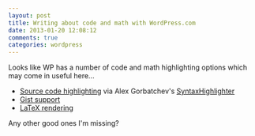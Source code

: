 ```yaml
---
layout: post
title: Writing about code and math with WordPress.com
date: 2013-01-20 12:08:12
comments: true
categories: wordpress
---
```


Looks like WP has a number of code and math highlighting options which may come in useful here...

* [Source code highlighting][1] via Alex Gorbatchev's [SyntaxHighlighter][2]
* [Gist support][3]
* [LaTeX rendering][4]

Any other good ones I'm missing?

[1]: http://en.support.wordpress.com/code/posting-source-code/
[2]: http://alexgorbatchev.com/SyntaxHighlighter/
[3]: http://en.support.wordpress.com/gist/
[4]: http://en.support.wordpress.com/latex/
